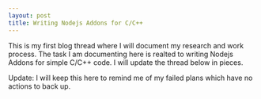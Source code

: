 ```yaml
---
layout: post
title: Writing Nodejs Addons for C/C++
---
```


This is my first blog thread where I will document my research and work process. The task I am documenting here is realted to writing Nodejs Addons for simple C/C++ code. I will update the thread below in pieces.

Update: I will keep this here to remind me of my failed plans which have no actions to back up.
